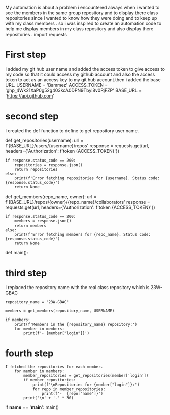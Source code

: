 My automation is about a problem i encountered always when i wanted to see the members in the same group repository and to display there class repositories since i wanted to know how they were doing and to keep up with my class members . so  i was inspired to create an automation code to help me display members in my class repository and also display there repositories .
import requests

# First step
I added my git hub user name and added the access token to give access to my code so that it could access my github account and also the access token to act as an access key to my git hub account.then i added the base URL.
USERNAME = 'Bammez'
ACCESS_TOKEN = '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'
BASE_URL = 'https://api.github.com'

# second step
I created the def function to define to get repository user name.

def get_repositories(username):
    url = f'{BASE_URL}/users/{username}/repos'
    response = requests.get(url, headers={'Authorization': f'token {ACCESS_TOKEN}'})

    if response.status_code == 200:
        repositories = response.json()
        return repositories
    else:
        print(f'Error fetching repositories for {username}. Status code: {response.status_code}')
        return None


def get_members(repo_name, owner):
    url = f'{BASE_URL}/repos/{owner}/{repo_name}/collaborators'
    response = requests.get(url, headers={'Authorization': f'token {ACCESS_TOKEN}'})

    if response.status_code == 200:
        members = response.json()
        return members
    else:
        print(f'Error fetching members for {repo_name}. Status code: {response.status_code}')
        return None


def main():
# third step 
I replaced the repository name with the real class repository which is 23W-GBAC

    repository_name = '23W-GBAC'

    members = get_members(repository_name, USERNAME)

    if members:
        print(f'Members in the {repository_name} repository:')
        for member in members:
            print(f'- {member["login"]}')
#  fourth step 
        
    I fetched the repositories for each member.
        for member in members:
            member_repositories = get_repositories(member['login'])
            if member_repositories:
                print(f'\nRepositories for {member["login"]}:')
                for repo in member_repositories:
                    print(f'-  {repo["name"]}')
            print('\n' + '-' * 30)


if __name__ == '__main__':
    main()
